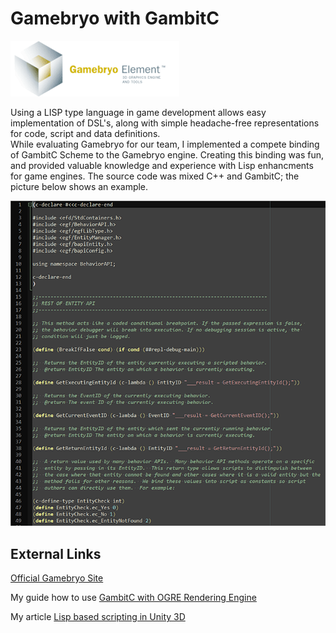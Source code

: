 # Gamebryo with GambitC

![Gamebryo](/projects/gamebryo/icon_gamebryo_270px.gif)

Using a LISP type language in game development allows easy implementation of DSL's, along with simple headache-free representations for code, script and data definitions.               
While evaluating Gamebryo for our team, I implemented a compete binding of GambitC Scheme to the Gamebryo engine. Creating this binding was fun, and provided valuable knowledge and experience with Lisp enhancments for game engines. The source code was mixed C++ and GambitC; the picture below shows an example.

![Source Code Screen](/projects/gamebryo/src_screen.png)

## External Links

[Official Gamebryo Site](http://www.gamebryo.com)

My guide how to use [GambitC with OGRE Rendering Engine](https://github.com/hww/ogre-gambc)

My article [Lisp based scripting in Unity 3D](https://docs.google.com/document/d/e/2PACX-1vSx2Bilw0ZGgiUx9lbXfAR3JLs1i-kHJgqAUFN3sJWLG6si51pcFg8dTZqzzSoln6aiq24uS0w_6ZAC/pub)
